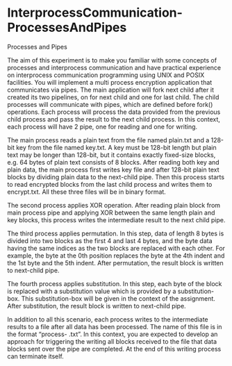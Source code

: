 # InterprocessCommunication-ProcessesAndPipes
Processes and Pipes

The aim of this experiment is to make you familiar with some concepts of processes and interprocess communication and have practical experience on interprocess communication programming using UNIX and POSIX facilities.
You will implement a multi process encryption application that communicates via pipes. The main application will fork next child after it created its two pipelines, on for next child and one for last child. The child processes will communicate with pipes, which are defined before fork() operations. Each process will process the data provided from the previous child process and pass the result to the next child process. In this context, each process will have 2 pipe, one for reading and one for writing.


The main process reads a plain text from the file named plain.txt and a 128-bit key from the file named key.txt. A key must be 128-bit length but plain text may be longer than 128-bit, but it contains exactly fixed-size blocks, e.g. 64 bytes of plain text consists of 8 blocks.
After reading both key and plain data, the main process first writes key file and after 128-bit plain text blocks by dividing plain data to the next-child pipe. Then this process starts to read encrypted blocks from the last child process and writes them to encrypt.txt. All these three files will be in binary format.

The second process applies XOR operation. After reading plain block from main process pipe and applying XOR between the same length plain and key blocks, this process writes the intermediate result to the next child pipe.

The third process applies permutation. In this step, data of length 8 bytes is divided into two blocks as the first 4 and last 4 bytes, and the byte data having the same indices as the two blocks are replaced with each other. For example, the byte at the 0th position replaces the byte at the 4th indent and the 1st byte and the 5th indent. After permutation, the result block is written to next-child pipe.

The fourth process applies substitution. In this step, each byte of the block is replaced with a substitution value which is provided by a substitution-box. This substitution-box will be given in the context of the assignment. After substitution, the result block is written to next-child pipe.

In addition to all this scenario, each process writes to the intermediate results to a file after all data has been processed. The name of this file is in the format “process- <id> .txt”. In this context, you are expected to develop an approach for triggering the writing all blocks received to the file that data blocks sent over the pipe are completed. At the end of this writing process can terminate itself.
